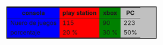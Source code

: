 <p></p>
<p></p>
<table style="background-color: silver; width: 80%; margin: 0 auto; border: 2px solid black;"><!-- The "margin: 0 auto" style aligns the table to the center --> <colgroup> <col style="background-color: blue;" /> <col style="background-color: red;" /> <col style="background-color: green;" /> </colgroup>
<thead>
<tr>
<th>consola</th>
<th>play station</th>
<th>xbox</th>
<th>PC</th>
</tr>
</thead>
<tbody>
<tr>
<td>Nuero de juegos</td>
<td>115</td>
<td>90</td>
<td>223</td>
</tr>
<tr>
<td>porcentaje</td>
<td>20 %</td>
<td>30 %</td>
<td>50%
